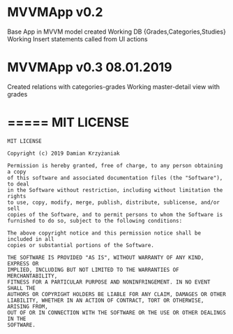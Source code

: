 # MVVMApp v0.2 
Base App in MVVM model created
Working DB {Grades,Categories,Studies}
Working Insert statements called from UI actions

# MVVMApp v0.3 08.01.2019
Created relations with categories-grades
Working master-detail view with grades

=====
MIT LICENSE
=====

    MIT LICENSE

    Copyright (c) 2019 Damian Krzyżaniak

    Permission is hereby granted, free of charge, to any person obtaining a copy
    of this software and associated documentation files (the "Software"), to deal
    in the Software without restriction, including without limitation the rights
    to use, copy, modify, merge, publish, distribute, sublicense, and/or sell
    copies of the Software, and to permit persons to whom the Software is
    furnished to do so, subject to the following conditions:

    The above copyright notice and this permission notice shall be included in all
    copies or substantial portions of the Software.

    THE SOFTWARE IS PROVIDED "AS IS", WITHOUT WARRANTY OF ANY KIND, EXPRESS OR
    IMPLIED, INCLUDING BUT NOT LIMITED TO THE WARRANTIES OF MERCHANTABILITY,
    FITNESS FOR A PARTICULAR PURPOSE AND NONINFRINGEMENT. IN NO EVENT SHALL THE
    AUTHORS OR COPYRIGHT HOLDERS BE LIABLE FOR ANY CLAIM, DAMAGES OR OTHER
    LIABILITY, WHETHER IN AN ACTION OF CONTRACT, TORT OR OTHERWISE, ARISING FROM,
    OUT OF OR IN CONNECTION WITH THE SOFTWARE OR THE USE OR OTHER DEALINGS IN THE
    SOFTWARE.

